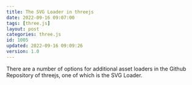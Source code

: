 ```yaml
---
title: The SVG Loader in threejs
date: 2022-09-16 09:07:00
tags: [three.js]
layout: post
categories: three.js
id: 1005
updated: 2022-09-16 09:09:26
version: 1.0
---
```


There are a number of options for additional asset loaders in the Github Repository of threejs, one of which is the SVG Loader.

<!-- more -->
